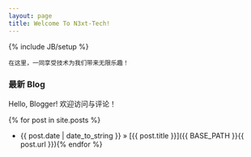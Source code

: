 ```yaml
---
layout: page
title: Welcome To N3xt-Tech!
---
```

{% include JB/setup %}

    在这里，一同享受技术为我们带来无限乐趣！

### 最新 Blog

Hello, Blogger! 欢迎访问与评论！

{% for post in site.posts %}
- <span>{{
    post.date | date_to_string 
    }}</span> &raquo; [{{ post.title }}]({{ BASE_PATH }}{{ post.url }}){% endfor %}

